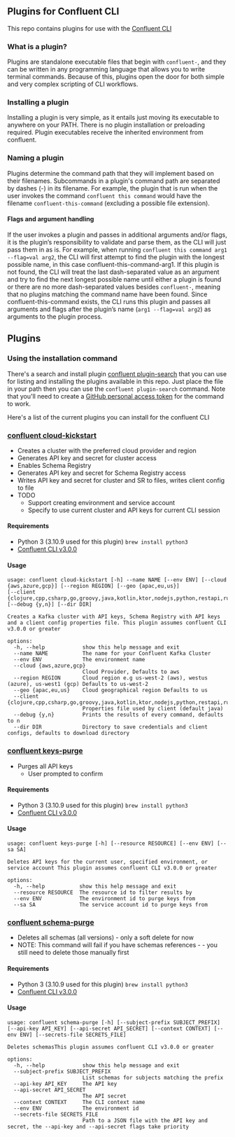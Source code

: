 ## Plugins for Confluent CLI

This repo contains plugins for use with
the [Confluent CLI](https://docs.confluent.io/confluent-cli/current/overview.html)

### What is a plugin?

Plugins are standalone executable files that begin with `confluent-`, and they can be written in any programming language
that allows you to write terminal commands. Because of this, plugins open the door for both simple and very complex
scripting of CLI workflows.

### Installing a plugin

Installing a plugin is very simple, as it entails just moving its executable to anywhere on your PATH.
There is no plugin installation or preloading required. Plugin executables receive the inherited environment from
confluent.

### Naming a plugin

Plugins determine the command path that they will implement based on their filenames. Subcommands in a plugin's command
path are separated by dashes (-) in its filename. For example, the plugin that is run when the user invokes the command
`confluent this command` would have the filename `confluent-this-command` (excluding a possible file extension).

#### Flags and argument handling

If the user invokes a plugin and passes in additional arguments and/or flags, it is the plugin’s responsibility to
validate and parse them, as the CLI will just pass them in as is. For example, when running `confluent this command arg1
--flag=val arg2`, the CLI will first attempt to find the plugin with the longest possible name, in this case
confluent-this-command-arg1. If this plugin is not found, the CLI will treat the last dash-separated value as an
argument and try to find the next longest possible name until either a plugin is found or there are no more
dash-separated values besides `confluent-`, meaning that no plugins matching the command name have been found. Since
confluent-this-command exists, the CLI runs this plugin and passes all arguments and flags after the plugin’s name (`arg1
--flag=val arg2`) as arguments to the plugin process.

## Plugins

### Using the installation command
 
There's a search and install plugin [confluent plugin-search](search/confluent-plugin_search.py) that you can use for listing and installing
the plugins available in this repo. Just place the file in your path then you can use the `confluent plugin-search` command. Note that you'll need to create 
a [GitHub personal access token](https://docs.github.com/en/authentication/keeping-your-account-and-data-secure/creating-a-personal-access-token) for the command to work.

Here's a list of the current plugins you can install for the confluent CLI

### [confluent cloud-kickstart](cloud-kickstart/confluent-cloud_kickstart.py)
  - Creates a cluster with the preferred cloud provider and region
  - Generates API key and secret for cluster access 
  - Enables Schema Registry
  - Generates API key and secret for Schema Registry access
  - Writes API key and secret for cluster and SR to files, writes client config to file
  - TODO
    - Support creating environment and service account
    - Specify to use current cluster and API keys for current CLI session
#### Requirements
  - Python 3 (3.10.9 used for this plugin)  `brew install python3`
  - [Confluent CLI v3.0.0](https://docs.confluent.io/confluent-cli/current/install.html)
#### Usage
```text
usage: confluent cloud-kickstart [-h] --name NAME [--env ENV] [--cloud {aws,azure,gcp}] [--region REGION] [--geo {apac,eu,us}]
[--client {clojure,cpp,csharp,go,groovy,java,kotlin,ktor,nodejs,python,restapi,ruby,rust,scala,springboot}] [--debug {y,n}] [--dir DIR]

Creates a Kafka cluster with API keys, Schema Registry with API keys and a client config properties file. This plugin assumes confluent CLI v3.0.0 or greater

options:
  -h, --help            show this help message and exit
  --name NAME           The name for your Confluent Kafka Cluster
  --env ENV             The environment name
  --cloud {aws,azure,gcp}
                        Cloud Provider, Defaults to aws
  --region REGION       Cloud region e.g us-west-2 (aws), westus (azure), us-west1 (gcp) Defaults to us-west-2
  --geo {apac,eu,us}    Cloud geographical region Defaults to us
  --client {clojure,cpp,csharp,go,groovy,java,kotlin,ktor,nodejs,python,restapi,ruby,rust,scala,springboot}
                        Properties file used by client (default java)
  --debug {y,n}         Prints the results of every command, defaults to n
  --dir DIR             Directory to save credentials and client configs, defaults to download directory
```

### [confluent keys-purge](purge-keys/confluent-keys_purge.py)
 - Purges all API keys 
   - User prompted to confirm
#### Requirements
  - Python 3 (3.10.9 used for this plugin)  `brew install python3`
  - [Confluent CLI v3.0.0](https://docs.confluent.io/confluent-cli/current/install.html)
#### Usage
```text
usage: confluent keys-purge [-h] [--resource RESOURCE] [--env ENV] [--sa SA]

Deletes API keys for the current user, specified environment, or service account This plugin assumes confluent CLI v3.0.0 or greater

options:
  -h, --help           show this help message and exit
  --resource RESOURCE  The resource id to filter results by
  --env ENV            The environment id to purge keys from
  --sa SA              The service account id to purge keys from
```

### [confluent schema-purge](purge-schemas/confluent-schema_purge.py)
 - Deletes all schemas (all versions) - only a soft delete for now
 - NOTE: This command will fail if you have schemas references - - you still need to delete those manually first
#### Requirements
- Python 3 (3.10.9 used for this plugin)  `brew install python3`
- [Confluent CLI v3.0.0](https://docs.confluent.io/confluent-cli/current/install.html)
#### Usage
```text
usage: confluent schema-purge [-h] [--subject-prefix SUBJECT_PREFIX] [--api-key API_KEY] [--api-secret API_SECRET] [--context CONTEXT] [--env ENV] [--secrets-file SECRETS_FILE]

Deletes schemasThis plugin assumes confluent CLI v3.0.0 or greater

options:
  -h, --help            show this help message and exit
  --subject-prefix SUBJECT_PREFIX
                        List schemas for subjects matching the prefix
  --api-key API_KEY     The API key
  --api-secret API_SECRET
                        The API secret
  --context CONTEXT     The CLI context name
  --env ENV             The environment id
  --secrets-file SECRETS_FILE
                        Path to a JSON file with the API key and secret, the --api-key and --api-secret flags take priority
```